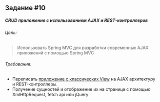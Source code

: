 Задание #10
----------
##### CRUD приложение с использованием AJAX и REST-контроллеров
###### Цель:
> Использовать Spring MVC для разработки современных AJAX приложений c помощью Spring MVC
###### Требования:
* Переписать [приложение с классических View](https://github.com/Gravonere/2020-02-otus-spring-Ovodkov/tree/master/homework9) на AJAX архитектуру и REST-контроллеры.
* Получение сущностей и отображение их на странице с помощью XmlHttpRequest, fetch api или jQuery